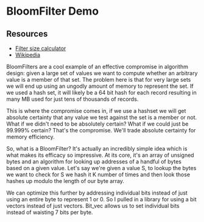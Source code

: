 # BloomFilter Demo

## Resources
* [Filter size calculator](https://hur.st/bloomfilter/?n=40000&p=0.01&m=&k=5)
* [Wikipedia](https://en.wikipedia.org/wiki/Bloom_filter)

BloomFilters are a cool example of an effective compromise in algorithm design: given a large set of values
we want to compute whether an arbitrary value is a member of that set. The problem here is that for very large sets
we will end up using an ungodly amount of memory to represent the set. 
If we used a hash set, it will likely be a 64 bit
hash for each record resulting in many MB used for just tens of thousands of records. 

This is where the compromise comes in, if we use a hashset we will get absolute certainty that any value we test 
against the set is a member or not. What if we didn't need to be absolutely certain? What if we could just be 99.999%
certain? That's the compromise. We'll trade absolute certainty for memory efficiency.

So, what is a BloomFilter? It's actually an incredibly simple idea which is what makes its efficacy so impressive.
At its core, it's an array of unsigned bytes and an algorithm for looking up addresses of a handful of bytes based
on a given value. Let's say we're given a value S, to lookup the bytes we want to check for S we hash it K number of times and then look those hashes up modulo the length of our byte array. 

We can optimize this further by addressing individual bits instead of just using an entire byte to represent 1 or 0. So I pulled in a library for using a bit vectors instead of just vectors. Bit_vec allows us to set individual bits instead of waisting 7 bits per byte.
